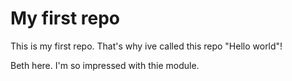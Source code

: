 # My first repo
This is my first repo. That's why ive called this repo "Hello world"!

Beth here. I'm so impressed with thie module.
